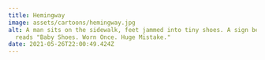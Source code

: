 ```yaml
---
title: Hemingway
image: assets/cartoons/hemingway.jpg
alt: A man sits on the sidewalk, feet jammed into tiny shoes. A sign beside him
  reads "Baby Shoes. Worn Once. Huge Mistake."
date: 2021-05-26T22:00:49.424Z
---
```

